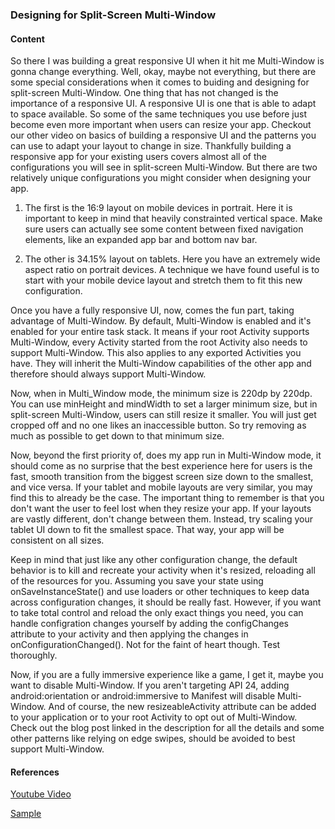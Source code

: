 ### Designing for Split-Screen Multi-Window

#### Content
So there I was building a great responsive UI when it hit me Multi-Window is gonna change everything. Well, okay, maybe not everything, but there are some special considerations when it comes to buiding and designing for split-screen Multi-Window. One thing that has not changed is the importance of a responsive UI. A responsive UI is one that is able to adapt to space available. So some of the same techniques you use before just become even more important when users can resize your app. Checkout our other video on basics of building a responsive UI and the patterns you can use to adapt your layout to change in size. Thankfully building a responsive app for your existing users covers almost all of the configurations you will see in split-screen Multi-Window. But there are two relatively unique configurations you might consider when designing your app. 

1. The first is the 16:9 layout on mobile devices in portrait. 
Here it is important to keep in mind that heavily constrainted vertical space. Make sure users can actually see some content between fixed navigation elements, like an expanded app bar and bottom nav bar.

2. The other is 34.15% layout on tablets. 
Here you have an extremely wide aspect ratio on portrait devices. A technique we have found useful is to start with your mobile device layout and stretch them to fit this new configuration.

Once you have a fully responsive UI, now, comes the fun part, taking advantage of Multi-Window. By default, Multi-Window is enabled and it's enabled for your entire task stack. It means if your root Activity supports Multi-Window, every Activity started from the root Activity also needs to support Multi-Window. This also applies to any exported Activities you have. They will inherit the Multi-Window capabilities of the other app and therefore should always support Multi-Window.

Now, when in Multi_Window mode, the minimum size is 220dp by 220dp. You can use minHeight and mindWidth to set a larger minimum size, but in split-screen Multi-Window, users can still resize it smaller. You will just get cropped off and no one likes an inaccessible button. So try removing as much as possible to get down to that minimum size.

Now, beyond the first priority of, does my app run in Multi-Window mode, it should come as no surprise that the best experience here for users is the fast, smooth transition from the biggest screen size down to the smallest, and vice versa. If your tablet and mobile layouts are very similar, you may find this to already be the case. The important thing to remember is that you don't want the user to feel lost when they resize your app. If your layouts are vastly different, don't change between them. Instead, try scaling your tablet UI down to fit the smallest space. That way, your app will be consistent on all sizes. 

Keep in mind that just like any other configuration change, the default behavior is to kill and recreate your activity when it's resized, reloading all of the resources for you. Assuming you save your state using onSaveInstanceState() and use loaders or other techniques to keep data across configuration changes, it should be really fast. However, if you want to take total control and reload the only exact things you need, you can handle configration changes yourself by adding the configChanges attribute to your activity and then applying the changes in onConfigurationChanged(). Not for the faint of heart though. Test thoroughly.

Now, if you are a fully immersive experience like a game, I get it, maybe you want to disable Multi-Window. If you aren't targeting API 24, adding android:orientation or android:immersive to Manifest will disable Multi-Window. And of course, the new resizeableActivity attribute can be added to your application or to your root Activity to opt out of Multi-Window. Check out the blog post linked in the description for all the details and some other patterns like relying on edge swipes, should be avoided to best support Multi-Window. 


#### References
[Youtube Video](https://www.youtube.com/watch?v=hi5R0gq9tdA&list=PLWz5rJ2EKKc-lJo_RGGXL2Psr8vVCTWjM)

[Sample](https://goo.gl/lfBcgI)